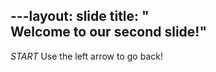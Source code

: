 ​---
​layout​: ​slide​
​title​: ​"​Welcome to our second slide!​"​
---
​*START*​
​Use the left arrow to go back!
